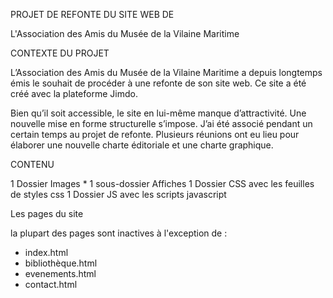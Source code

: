 PROJET DE REFONTE DU SITE WEB DE 

L'Association des Amis du Musée de la Vilaine Maritime

CONTEXTE DU PROJET

L’Association des Amis du Musée de la Vilaine Maritime a depuis longtemps émis le souhait de procéder à une refonte de son site web. Ce site a été créé avec la plateforme Jimdo. 

Bien qu’il soit accessible, le site en lui-même manque d’attractivité. Une nouvelle mise en forme structurelle s’impose. J’ai été associé pendant un certain temps au projet de refonte. Plusieurs réunions ont eu lieu pour élaborer une nouvelle charte éditoriale et une charte graphique. 

CONTENU 

1 Dossier Images
    * 1 sous-dossier Affiches
1 Dossier CSS avec les feuilles de styles css
1 Dossier JS avec les scripts javascript


Les pages du site

la plupart des pages sont inactives à l'exception de :
- index.html
- bibliothèque.html
- evenements.html
- contact.html


